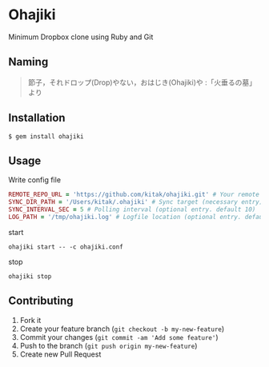 # Ohajiki

Minimum Dropbox clone using Ruby and Git

## Naming
>節子，それドロップ(Drop)やない，おはじき(Ohajiki)や :「火垂るの墓」より

## Installation

    $ gem install ohajiki

## Usage
Write config file
```ruby
REMOTE_REPO_URL = 'https://github.com/kitak/ohajiki.git' # Your remote repository url (necessary entry)
SYNC_DIR_PATH = '/Users/kitak/.ohajiki' # Sync target (necessary entry)
SYNC_INTERVAL_SEC = 5 # Polling interval (optional entry. default 10)
LOG_PATH = '/tmp/ohajiki.log' # Logfile location (optional entry. default /tmp/ohajiki.log)
```

start
```
ohajiki start -- -c ohajiki.conf
```

stop
```
ohajiki stop
```

## Contributing

1. Fork it
2. Create your feature branch (`git checkout -b my-new-feature`)
3. Commit your changes (`git commit -am 'Add some feature'`)
4. Push to the branch (`git push origin my-new-feature`)
5. Create new Pull Request
